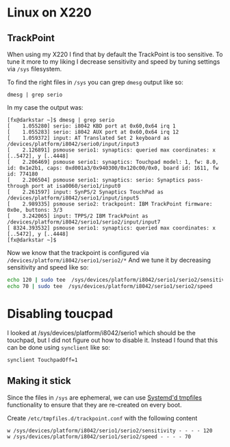 # Linux on X220

## TrackPoint

When using my X220 I find that by default the TrackPoint is too sensitive.
To tune it more to my liking I decrease sensitivity and speed by tuning settings via `/sys` filesystem.

To find the right files in `/sys` you can grep `dmesg` output like so:

```console
dmesg | grep serio
```

In my case the output was:
```console
[fx@darkstar ~]$ dmesg | grep serio
[    1.055280] serio: i8042 KBD port at 0x60,0x64 irq 1
[    1.055283] serio: i8042 AUX port at 0x60,0x64 irq 12
[    1.059372] input: AT Translated Set 2 keyboard as /devices/platform/i8042/serio0/input/input3
[    2.126891] psmouse serio1: synaptics: queried max coordinates: x [..5472], y [..4448]
[    2.206469] psmouse serio1: synaptics: Touchpad model: 1, fw: 8.0, id: 0x1e2b1, caps: 0xd001a3/0x940300/0x120c00/0x0, board id: 1611, fw id: 774180
[    2.206504] psmouse serio1: synaptics: serio: Synaptics pass-through port at isa0060/serio1/input0
[    2.261597] input: SynPS/2 Synaptics TouchPad as /devices/platform/i8042/serio1/input/input5
[    2.989335] psmouse serio2: trackpoint: IBM TrackPoint firmware: 0x0e, buttons: 3/3
[    3.242065] input: TPPS/2 IBM TrackPoint as /devices/platform/i8042/serio1/serio2/input/input7
[ 8324.393532] psmouse serio1: synaptics: queried max coordinates: x [..5472], y [..4448]
[fx@darkstar ~]$

```

Now we know that the trackpoint is configured via `/devices/platform/i8042/serio1/serio2/*`
And we tune it by decreasing sensitivity and speed like so:

```bash
echo 120 | sudo tee  /sys/devices/platform/i8042/serio1/serio2/sensitivity
echo 70 | sudo tee  /sys/devices/platform/i8042/serio1/serio2/speed
```

# Disabling toucpad

I looked at /sys/devices/platform/i8042/serio1 which should be the touchpad, but I did not figure out how to disable it.
Instead I found that this can be done using `synclient` like so:

```console
synclient TouchpadOff=1
```

## Making it stick

Since the files in `/sys` are ephemeral, we can use [Systemd'd tmpfiles](https://www.freedesktop.org/software/systemd/man/tmpfiles.d.html) functionality to ensure that they are re-created on every boot.


Create `/etc/tmpfiles.d/trackpoint.conf` with the following content

```systemd
w /sys/devices/platform/i8042/serio1/serio2/sensitivity - - - - 120
w /sys/devices/platform/i8042/serio1/serio2/speed - - - - 70
```